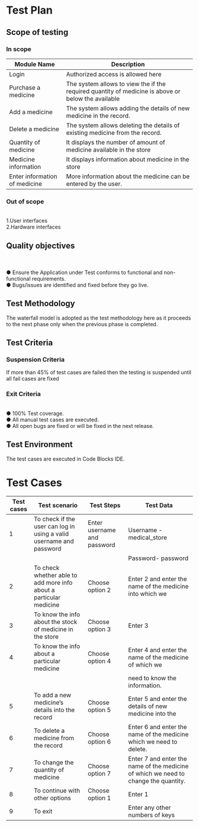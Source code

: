 # **Test Plan**
## **Scope of testing**
### **In scope**

|Module Name                                                          |	Description
|---------------------------------------------------------------------|-----------------------
|Login	                                                              |    Authorized access is allowed here                               
| Purchase a medicine                                                 |	The system allows to view the if the required quantity of medicine is above or below the available       |                                                                     | quantity of medicine in the store and calculates the cost of medicine required.
| Add a medicine	                                              | The system allows adding the details of new medicine in the record.
| Delete a medicine	                                              |  The system allows deleting the details of existing medicine from the record.
|Quantity of medicine                                                 |	It displays the number of amount of medicine available in the store
|Medicine information	                                              | It displays information about medicine in the store
|Enter information of medicine                                        |	More information about the medicine can be entered by the user.


### **Out of scope**
</br>1.User interfaces
</br>2.Hardware interfaces
## **Quality objectives**
</br></br>●	Ensure the Application under Test conforms to functional and non-functional requirements.
</br>●	Bugs/issues are identified and fixed before they go live.
## **Test Methodology**
 The waterfall model is adopted as the test methodology here as it proceeds to the next phase only when the previous phase is completed.
## **Test Criteria**
### **Suspension Criteria**
 If more than 45% of test cases are failed then the testing is suspended until all fail cases are fixed
### **Exit Criteria**
</br>●	100% Test coverage.
</br>●	All manual test cases are executed.
</br>●	All open bugs are fixed or will be fixed in the next release.
## **Test Environment**
The test cases are executed in Code Blocks IDE.


# **Test Cases**
   
|Test cases|Test scenario	                                                      |Test Steps	             |Test Data   
|----------|--------------------------------------------------------------------------|------------------------------|---------------------------------------------------
|    1     |	To check if the user can log in using a valid username and password   |	Enter username and password  |	Username - medical_store   
|          |                                                                          |                              |    Password- password
|    2     |	To check whether able to add more info about a particular medicine    |	Choose option 2	             |  Enter 2 and enter the name of the medicine into which we |          |                                                                          |                              |  need to add more info.
|    3     |	To know the info about the stock of medicine in the store	      |  Choose option 3	     |   Enter 3
|    4     |	To know the info about a particular medicine	                      |      Choose option 4	     |   Enter 4 and enter the name of the medicine of which we
|          |                                                                          |                              |  need to know the information.
|    5	   |    To add a new medicine’s details into the record	                      |   Choose option 5	     |   Enter 5 and enter the details of new medicine into the   |          |                                                                          |                              |   list.
  |  6|	To delete a medicine from the record|	Choose option 6	|Enter 6 and enter the name of the medicine which we need to delete.|
  |  7 |	To change the quantity of medicine	|Choose option 7	|Enter 7 and enter the name of the medicine of which we need to change the quantity.|
  |  8|	To continue with other options	|Choose option 1	|Enter 1|
   | 9	|To exit 	||	Enter any other numbers of keys


